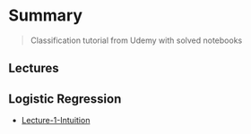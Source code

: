 # Summary

> Classification tutorial from Udemy with solved notebooks

## Lectures

## Logistic Regression
* [Lecture-1-Intuition](https://www.udemy.com/course/machinelearning/learn/lecture/6270024#overview)